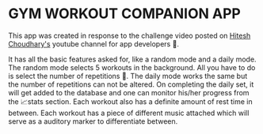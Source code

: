 # GYM WORKOUT COMPANION APP

This app was created in response to the challenge video posted on <a href="https://www.youtube.com/watch?v=VFrKjhcTAzE">Hitesh Choudhary's</a> youtube channel for app developers 📱.

It has all the basic features asked for, like a random mode and a daily mode. The random mode selects 5 workouts in the background. All you have to do is select the number of repetitions 💪. The daily mode works the same but the number of repetitions can not be altered.
On completing the daily set, it will get added to the database and one can monitor his/her progress from the 📈stats section.
Each workout also has a definite amount of rest time in between. Each workout has a piece of different music attached which will serve as a auditory marker to differentiate between.

